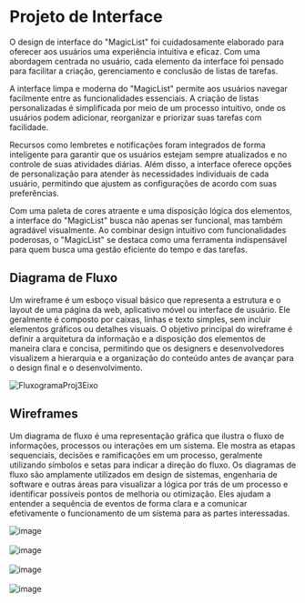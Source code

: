 
# Projeto de Interface
 

O design de interface do "MagicList" foi cuidadosamente elaborado para oferecer aos usuários uma experiência intuitiva e eficaz. Com uma abordagem centrada no usuário, cada elemento da interface foi pensado para facilitar a criação, gerenciamento e conclusão de listas de tarefas.

A interface limpa e moderna do "MagicList" permite aos usuários navegar facilmente entre as funcionalidades essenciais. A criação de listas personalizadas é simplificada por meio de um processo intuitivo, onde os usuários podem adicionar, reorganizar e priorizar suas tarefas com facilidade.

Recursos como lembretes e notificações foram integrados de forma inteligente para garantir que os usuários estejam sempre atualizados e no controle de suas atividades diárias. Além disso, a interface oferece opções de personalização para atender às necessidades individuais de cada usuário, permitindo que ajustem as configurações de acordo com suas preferências.

Com uma paleta de cores atraente e uma disposição lógica dos elementos, a interface do "MagicList" busca não apenas ser funcional, mas também agradável visualmente. Ao combinar design intuitivo com funcionalidades poderosas, o "MagicList" se destaca como uma ferramenta indispensável para quem busca uma gestão eficiente do tempo e das tarefas.

## Diagrama de Fluxo
Um wireframe é um esboço visual básico que representa a estrutura e o layout de uma página da web, aplicativo móvel ou interface de usuário. Ele geralmente é composto por caixas, linhas e texto simples, sem incluir elementos gráficos ou detalhes visuais. O objetivo principal do wireframe é definir a arquitetura da informação e a disposição dos elementos de maneira clara e concisa, permitindo que os designers e desenvolvedores visualizem a hierarquia e a organização do conteúdo antes de avançar para o design final e o desenvolvimento. </br> 

![FluxogramaProj3Eixo](https://github.com/ICEI-PUC-Minas-PMV-ADS/magic-list/assets/85804740/6c020a7e-c581-4ea0-bc7c-7d02c402f070)

## Wireframes

Um diagrama de fluxo é uma representação gráfica que ilustra o fluxo de informações, processos ou interações em um sistema. Ele mostra as etapas sequenciais, decisões e ramificações em um processo, geralmente utilizando símbolos e setas para indicar a direção do fluxo. Os diagramas de fluxo são amplamente utilizados em design de sistemas, engenharia de software e outras áreas para visualizar a lógica por trás de um processo e identificar possíveis pontos de melhoria ou otimização. Eles ajudam a entender a sequência de eventos de forma clara e a comunicar efetivamente o funcionamento de um sistema para as partes interessadas.
</br>

![image](https://github.com/ICEI-PUC-Minas-PMV-ADS/magic-list/assets/85804740/0ecbc87c-55a6-4f3e-82f0-c5d29e8d28b6) </br></br>
![image](https://github.com/ICEI-PUC-Minas-PMV-ADS/magic-list/assets/85804740/121807d7-4c7e-41b1-bea3-4a98fabfee1c) </br></br>
![image](https://github.com/ICEI-PUC-Minas-PMV-ADS/magic-list/assets/85804740/f88d0edc-c1e4-4157-b9cf-61c8ba3ff815) </br></br>
![image](https://github.com/ICEI-PUC-Minas-PMV-ADS/magic-list/assets/85804740/1cd16368-447d-49b0-97db-3fcc133f5afa) </br></br>
